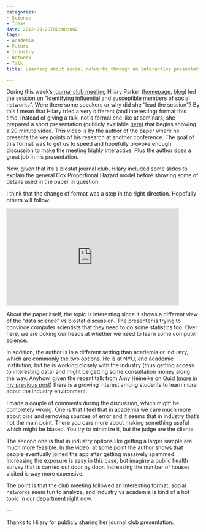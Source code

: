 ```yaml
---
categories:
- Science
- Ideas
date: 2012-09-28T00:00:00Z
tags:
- Academia
- Future
- Industry
- Network
- Talk
title: Learning about social networks through an interactive presentation

---
```


<p>During this week&#8217;s <a href="http://www.biostat.jhsph.edu/~zhwu/2012journal.html">journal club meeting</a> Hilary Parker (<a href="http://www.biostat.jhsph.edu/~hiparker/">homepage</a>, <a href="http://hilaryparker.com/">blog</a>) led the session on &#8220;Identifying influential and susceptible members of social networks&#8221;. Were there some speakers or why did she &#8220;lead the session&#8221;? By this I mean that Hilary tried a very different (and interesting) format this time. Instead of giving a talk, not a formal one like at seminars, she prepared a short presentation (publicly available <a href="https://docs.google.com/presentation/d/1wlZvL8z_8bOau2ZQkvxLtOuFwEVoTeOrJeQ9dO7vATs/edit#slide=id.p">here</a>) that begins showing a 20 minute video. This video is by the author of the paper where he presents the key points of his research at another conference. The goal of this format was to get us to speed and hopefully provoke enough discussion to make the meeting highly interactive. Plus the author does a great job in his presentation.</p>
<p>Now, given that it&#8217;s a biostat journal club, Hilary included some slides to explain the general Cox Proportional Hazard model before showing some of details used in the paper in question. </p>
<p>I think that the change of format was a step in the right direction. Hopefully others will follow.</p>
<p><iframe frameborder="0" height="253" src="http://www.youtube.com/embed/JmajkTKlEqw" width="450"></iframe></p>
<p>About the paper itself, the topic is interesting since it shows a different view of the &#8220;data science&#8221; vs biostat discussion. The presenter is trying to convince computer scientists that they need to do some statistics too. Over here, we are poking our heads at whether we need to learn some computer science.</p>
<p>In addition, the author is in a different setting than academia or industry, which are commonly the two options. He is at NYU, and academic institution, but he is working closely with the industry (thus getting access to interesting data) and might be getting some consultation money along the way. Anyhow, given the recent talk from Amy Heineike on Quid (<a href="http://fellgernon.tumblr.com/post/32472984157/quid-biostat-jhsph#.UGYOW_l27mY">more in my previous post</a>) there is a growing interest among students to learn more about the industry environment.</p>
<p>I made a couple of comments during the discussion, which might be completely wrong. One is that I feel that in academia we care much more about bias and removing sources of error and it seems that in industry that&#8217;s not the main point. There you care more about making something useful which might be biased. You try to minimize it, but the judge are the clients. </p>
<p>The second one is that in industry options like getting a larger sample are much more feasible. In the video, at some point the author shows that people eventually joined the app after getting massively spammed. Increasing the exposure is easy in this case, but imagine a public health survey that is carried out door by door. Increasing the number of houses visited is way more expensive.</p>
<p>The point is that the club meeting followed an interesting format, social networks seem fun to analyze, and industry vs academia is kind of a hot topic in our department right now.</p>
<p>&#8212;</p>
<p>Thanks to Hilary for publicly sharing her journal club presentation.</p>
